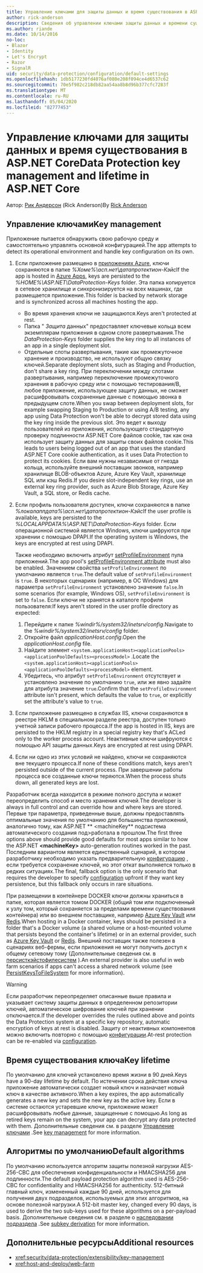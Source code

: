 ```yaml
---
title: Управление ключами для защиты данных и время существования в ASP.NET Core
author: rick-anderson
description: Сведения об управлении ключами защиты данных и времени существования в ASP.NET Core.
ms.author: riande
ms.date: 10/14/2016
no-loc:
- Blazor
- Identity
- Let's Encrypt
- Razor
- SignalR
uid: security/data-protection/configuration/default-settings
ms.openlocfilehash: 1db5177230fd4076af080e208f094ce4d6537c62
ms.sourcegitcommit: 70e5f982c218db82aa54aa8b8d96b377cfc7283f
ms.translationtype: MT
ms.contentlocale: ru-RU
ms.lasthandoff: 05/04/2020
ms.locfileid: "82777453"
---
```

# <a name="data-protection-key-management-and-lifetime-in-aspnet-core"></a><span data-ttu-id="ef3a5-103">Управление ключами для защиты данных и время существования в ASP.NET Core</span><span class="sxs-lookup"><span data-stu-id="ef3a5-103">Data Protection key management and lifetime in ASP.NET Core</span></span>

<span data-ttu-id="ef3a5-104">Автор: [Рик Андерсон](https://twitter.com/RickAndMSFT) (Rick Anderson)</span><span class="sxs-lookup"><span data-stu-id="ef3a5-104">By [Rick Anderson](https://twitter.com/RickAndMSFT)</span></span>

## <a name="key-management"></a><span data-ttu-id="ef3a5-105">Управление ключами</span><span class="sxs-lookup"><span data-stu-id="ef3a5-105">Key management</span></span>

<span data-ttu-id="ef3a5-106">Приложение пытается обнаружить свою рабочую среду и самостоятельно управлять основной конфигурацией.</span><span class="sxs-lookup"><span data-stu-id="ef3a5-106">The app attempts to detect its operational environment and handle key configuration on its own.</span></span>

1. <span data-ttu-id="ef3a5-107">Если приложение размещено в [приложениях Azure](https://azure.microsoft.com/services/app-service/), ключи сохраняются в папке *%Хоме%\асп.нет\датапротектион-Кэйс*</span><span class="sxs-lookup"><span data-stu-id="ef3a5-107">If the app is hosted in [Azure Apps](https://azure.microsoft.com/services/app-service/), keys are persisted to the *%HOME%\ASP.NET\DataProtection-Keys* folder.</span></span> <span data-ttu-id="ef3a5-108">Эта папка копируется в сетевое хранилище и синхронизируется на всех машинах, где размещается приложение.</span><span class="sxs-lookup"><span data-stu-id="ef3a5-108">This folder is backed by network storage and is synchronized across all machines hosting the app.</span></span>
   * <span data-ttu-id="ef3a5-109">Во время хранения ключи не защищаются.</span><span class="sxs-lookup"><span data-stu-id="ef3a5-109">Keys aren't protected at rest.</span></span>
   * <span data-ttu-id="ef3a5-110">Папка " *Защита* данных" предоставляет ключевые кольца всем экземплярам приложения в одном слоте развертывания.</span><span class="sxs-lookup"><span data-stu-id="ef3a5-110">The *DataProtection-Keys* folder supplies the key ring to all instances of an app in a single deployment slot.</span></span>
   * <span data-ttu-id="ef3a5-111">Отдельные слоты развертывания, такие как промежуточное хранение и производство, не используют общую связку ключей.</span><span class="sxs-lookup"><span data-stu-id="ef3a5-111">Separate deployment slots, such as Staging and Production, don't share a key ring.</span></span> <span data-ttu-id="ef3a5-112">При переключении между слотами развертывания, например переключение промежуточного хранения в рабочую среду или с помощью тестирования/B, любое приложение, использующее защиту данных, не сможет расшифровывать сохраненные данные с помощью звонка в предыдущем слоте.</span><span class="sxs-lookup"><span data-stu-id="ef3a5-112">When you swap between deployment slots, for example swapping Staging to Production or using A/B testing, any app using Data Protection won't be able to decrypt stored data using the key ring inside the previous slot.</span></span> <span data-ttu-id="ef3a5-113">Это ведет к выходу пользователей из приложения, использующего стандартную проверку подлинности ASP.NET Core файлов cookie, так как она использует защиту данных для защиты своих файлов cookie.</span><span class="sxs-lookup"><span data-stu-id="ef3a5-113">This leads to users being logged out of an app that uses the standard ASP.NET Core cookie authentication, as it uses Data Protection to protect its cookies.</span></span> <span data-ttu-id="ef3a5-114">Если вам нужны независимые от гнезда кольца, используйте внешний поставщик звонков, например хранилище BLOB-объектов Azure, Azure Key Vault, хранилище SQL или кэш Redis.</span><span class="sxs-lookup"><span data-stu-id="ef3a5-114">If you desire slot-independent key rings, use an external key ring provider, such as Azure Blob Storage, Azure Key Vault, a SQL store, or Redis cache.</span></span>

1. <span data-ttu-id="ef3a5-115">Если профиль пользователя доступен, ключи сохраняются в папке *%локалаппдата%\асп.нет\датапротектион-Кэйс*</span><span class="sxs-lookup"><span data-stu-id="ef3a5-115">If the user profile is available, keys are persisted to the *%LOCALAPPDATA%\ASP.NET\DataProtection-Keys* folder.</span></span> <span data-ttu-id="ef3a5-116">Если операционной системой является Windows, ключи шифруются при хранении с помощью DPAPI.</span><span class="sxs-lookup"><span data-stu-id="ef3a5-116">If the operating system is Windows, the keys are encrypted at rest using DPAPI.</span></span>

   <span data-ttu-id="ef3a5-117">Также необходимо включить атрибут [setProfileEnvironment](/iis/configuration/system.applicationhost/applicationpools/add/processmodel#configuration) пула приложений.</span><span class="sxs-lookup"><span data-stu-id="ef3a5-117">The app pool's [setProfileEnvironment attribute](/iis/configuration/system.applicationhost/applicationpools/add/processmodel#configuration) must also be enabled.</span></span> <span data-ttu-id="ef3a5-118">Значением свойства `setProfileEnvironment` по умолчанию является `true`.</span><span class="sxs-lookup"><span data-stu-id="ef3a5-118">The default value of `setProfileEnvironment` is `true`.</span></span> <span data-ttu-id="ef3a5-119">В некоторых сценариях (например, в ОС Windows) для параметра `setProfileEnvironment` установлено значение `false`.</span><span class="sxs-lookup"><span data-stu-id="ef3a5-119">In some scenarios (for example, Windows OS), `setProfileEnvironment` is set to `false`.</span></span> <span data-ttu-id="ef3a5-120">Если ключи не хранятся в каталоге профиля пользователя:</span><span class="sxs-lookup"><span data-stu-id="ef3a5-120">If keys aren't stored in the user profile directory as expected:</span></span>

   1. <span data-ttu-id="ef3a5-121">Перейдите к папке *%windir%/system32/inetsrv/config*.</span><span class="sxs-lookup"><span data-stu-id="ef3a5-121">Navigate to the *%windir%/system32/inetsrv/config* folder.</span></span>
   1. <span data-ttu-id="ef3a5-122">Откройте файл *applicationHost.config*.</span><span class="sxs-lookup"><span data-stu-id="ef3a5-122">Open the *applicationHost.config* file.</span></span>
   1. <span data-ttu-id="ef3a5-123">Найдите элемент `<system.applicationHost><applicationPools><applicationPoolDefaults><processModel>` .</span><span class="sxs-lookup"><span data-stu-id="ef3a5-123">Locate the `<system.applicationHost><applicationPools><applicationPoolDefaults><processModel>` element.</span></span>
   1. <span data-ttu-id="ef3a5-124">Убедитесь, что атрибут `setProfileEnvironment` отсутствует и установлено значение по умолчанию `true`, или же явно задайте для атрибута значение `true`.</span><span class="sxs-lookup"><span data-stu-id="ef3a5-124">Confirm that the `setProfileEnvironment` attribute isn't present, which defaults the value to `true`, or explicitly set the attribute's value to `true`.</span></span>

1. <span data-ttu-id="ef3a5-125">Если приложение размещено в службах IIS, ключи сохраняются в реестре HKLM в специальном разделе реестра, доступен только учетной записи рабочего процесса.</span><span class="sxs-lookup"><span data-stu-id="ef3a5-125">If the app is hosted in IIS, keys are persisted to the HKLM registry in a special registry key that's ACLed only to the worker process account.</span></span> <span data-ttu-id="ef3a5-126">Неактивные ключи шифруются с помощью API защиты данных.</span><span class="sxs-lookup"><span data-stu-id="ef3a5-126">Keys are encrypted at rest using DPAPI.</span></span>

1. <span data-ttu-id="ef3a5-127">Если ни одно из этих условий не найдено, ключи не сохраняются вне текущего процесса.</span><span class="sxs-lookup"><span data-stu-id="ef3a5-127">If none of these conditions match, keys aren't persisted outside of the current process.</span></span> <span data-ttu-id="ef3a5-128">При завершении работы процесса все созданные ключи теряются.</span><span class="sxs-lookup"><span data-stu-id="ef3a5-128">When the process shuts down, all generated keys are lost.</span></span>

<span data-ttu-id="ef3a5-129">Разработчик всегда находится в режиме полного доступа и может переопределить способ и место хранения ключей.</span><span class="sxs-lookup"><span data-stu-id="ef3a5-129">The developer is always in full control and can override how and where keys are stored.</span></span> <span data-ttu-id="ef3a5-130">Первые три параметра, приведенные выше, должны предоставлять оптимальные значения по умолчанию для большинства приложений, аналогично тому, как ASP.NET \*\* \<machineKey\*\* подсистема автоматического создания под>работала в прошлом.</span><span class="sxs-lookup"><span data-stu-id="ef3a5-130">The first three options above should provide good defaults for most apps similar to how the ASP.NET **\<machineKey>** auto-generation routines worked in the past.</span></span> <span data-ttu-id="ef3a5-131">Последним вариантом является единственный сценарий, в котором разработчику необходимо указать предварительную [конфигурацию](xref:security/data-protection/configuration/overview) , если требуется сохранение ключей, но этот откат выполняется только в редких ситуациях.</span><span class="sxs-lookup"><span data-stu-id="ef3a5-131">The final, fallback option is the only scenario that requires the developer to specify [configuration](xref:security/data-protection/configuration/overview) upfront if they want key persistence, but this fallback only occurs in rare situations.</span></span>

<span data-ttu-id="ef3a5-132">При размещении в контейнере DOCKER ключи должны храниться в папке, которая является томом DOCKER (общий том или подключенный к узлу том, который сохраняется за пределами времени существования контейнера) или во внешнем поставщике, например [Azure Key Vault](https://azure.microsoft.com/services/key-vault/) или [Redis](https://redis.io/).</span><span class="sxs-lookup"><span data-stu-id="ef3a5-132">When hosting in a Docker container, keys should be persisted in a folder that's a Docker volume (a shared volume or a host-mounted volume that persists beyond the container's lifetime) or in an external provider, such as [Azure Key Vault](https://azure.microsoft.com/services/key-vault/) or [Redis](https://redis.io/).</span></span> <span data-ttu-id="ef3a5-133">Внешний поставщик также полезен в сценариях веб-фермы, если приложения не могут получить доступ к общему сетевому тому (Дополнительные сведения см. в [персисткэйстофилесистем](xref:security/data-protection/configuration/overview#persistkeystofilesystem) ).</span><span class="sxs-lookup"><span data-stu-id="ef3a5-133">An external provider is also useful in web farm scenarios if apps can't access a shared network volume (see [PersistKeysToFileSystem](xref:security/data-protection/configuration/overview#persistkeystofilesystem) for more information).</span></span>

> [!WARNING]
> <span data-ttu-id="ef3a5-134">Если разработчик переопределяет описанные выше правила и указывает систему защиты данных в определенном репозитории ключей, автоматическое шифрование ключей при хранении отключается.</span><span class="sxs-lookup"><span data-stu-id="ef3a5-134">If the developer overrides the rules outlined above and points the Data Protection system at a specific key repository, automatic encryption of keys at rest is disabled.</span></span> <span data-ttu-id="ef3a5-135">Защиту от неактивных компонентов можно включить повторно с помощью [конфигурации](xref:security/data-protection/configuration/overview).</span><span class="sxs-lookup"><span data-stu-id="ef3a5-135">At-rest protection can be re-enabled via [configuration](xref:security/data-protection/configuration/overview).</span></span>

## <a name="key-lifetime"></a><span data-ttu-id="ef3a5-136">Время существования ключа</span><span class="sxs-lookup"><span data-stu-id="ef3a5-136">Key lifetime</span></span>

<span data-ttu-id="ef3a5-137">По умолчанию для ключей установлено время жизни в 90 дней.</span><span class="sxs-lookup"><span data-stu-id="ef3a5-137">Keys have a 90-day lifetime by default.</span></span> <span data-ttu-id="ef3a5-138">По истечении срока действия ключа приложение автоматически создает новый ключ и назначает новый ключ в качестве активного.</span><span class="sxs-lookup"><span data-stu-id="ef3a5-138">When a key expires, the app automatically generates a new key and sets the new key as the active key.</span></span> <span data-ttu-id="ef3a5-139">Если в системе остаются устаревшие ключи, приложение может расшифровывать любые данные, защищенные с помощью.</span><span class="sxs-lookup"><span data-stu-id="ef3a5-139">As long as retired keys remain on the system, your app can decrypt any data protected with them.</span></span> <span data-ttu-id="ef3a5-140">Дополнительные сведения см. в разделе [Управление ключами](xref:security/data-protection/implementation/key-management#key-expiration-and-rolling) .</span><span class="sxs-lookup"><span data-stu-id="ef3a5-140">See [key management](xref:security/data-protection/implementation/key-management#key-expiration-and-rolling) for more information.</span></span>

## <a name="default-algorithms"></a><span data-ttu-id="ef3a5-141">Алгоритмы по умолчанию</span><span class="sxs-lookup"><span data-stu-id="ef3a5-141">Default algorithms</span></span>

<span data-ttu-id="ef3a5-142">По умолчанию используется алгоритм защиты полезной нагрузки AES-256-CBC для обеспечения конфиденциальности и HMACSHA256 для подлинности.</span><span class="sxs-lookup"><span data-stu-id="ef3a5-142">The default payload protection algorithm used is AES-256-CBC for confidentiality and HMACSHA256 for authenticity.</span></span> <span data-ttu-id="ef3a5-143">512-битный главный ключ, измененный каждые 90 дней, используется для получения двух подразделов, используемых для этих алгоритмов, на основе полезной нагрузки.</span><span class="sxs-lookup"><span data-stu-id="ef3a5-143">A 512-bit master key, changed every 90 days, is used to derive the two sub-keys used for these algorithms on a per-payload basis.</span></span> <span data-ttu-id="ef3a5-144">Дополнительные сведения см. в разделе о [наследовании подраздела](xref:security/data-protection/implementation/subkeyderivation#additional-authenticated-data-and-subkey-derivation) .</span><span class="sxs-lookup"><span data-stu-id="ef3a5-144">See [subkey derivation](xref:security/data-protection/implementation/subkeyderivation#additional-authenticated-data-and-subkey-derivation) for more information.</span></span>

## <a name="additional-resources"></a><span data-ttu-id="ef3a5-145">Дополнительные ресурсы</span><span class="sxs-lookup"><span data-stu-id="ef3a5-145">Additional resources</span></span>

* <xref:security/data-protection/extensibility/key-management>
* <xref:host-and-deploy/web-farm>
